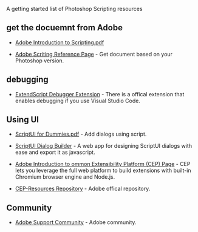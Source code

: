 
A getting started list of Photoshop Scripting resources 

## get the docuemnt from Adobe

- [Adobe Introduction to Scripting.pdf](https://www.adobe.com/devnet/photoshop/scripting.html)

- [Adobe Scriting Reference Page](https://www.adobe.com/devnet/photoshop/scripting.html) - Get document based on your Photoshop version. 

## debugging

- [ExtendScript Debugger Extension](https://www.adobe.com/devnet/photoshop/scripting.html) - There is a offical extension that enables debugging if you use Visual Studio Code.

## Using UI

- [ScriptUI for Dummies.pdf](https://adobeindd.com/view/publications/a0207571-ff5b-4bbf-a540-07079bd21d75/92ra/publication-web-resources/pdf/scriptui-2-16-j.pdf) - Add dialogs using script.

- [ScriptUI Dialog Builder](https://scriptui.joonas.me/) - A web app for designing ScriptUI dialogs with ease and export it as javascript.

- [Adobe Introduction to ommon Extensibility Platform (CEP) Page](https://www.adobe.io/apis/creativecloud/cep.html) - CEP lets you leverage the full web platform to build extensions with built-in Chromium browser engine and Node.js.

- [CEP-Resources Repository](https://github.com/Adobe-CEP/CEP-Resources) - Adobe offical repository.

## Community

- [Adobe Support Community](https://community.adobe.com/t5/photoshop/bd-p/photoshop?page=1&sort=latest_replies&filter=all) - Adobe community.
